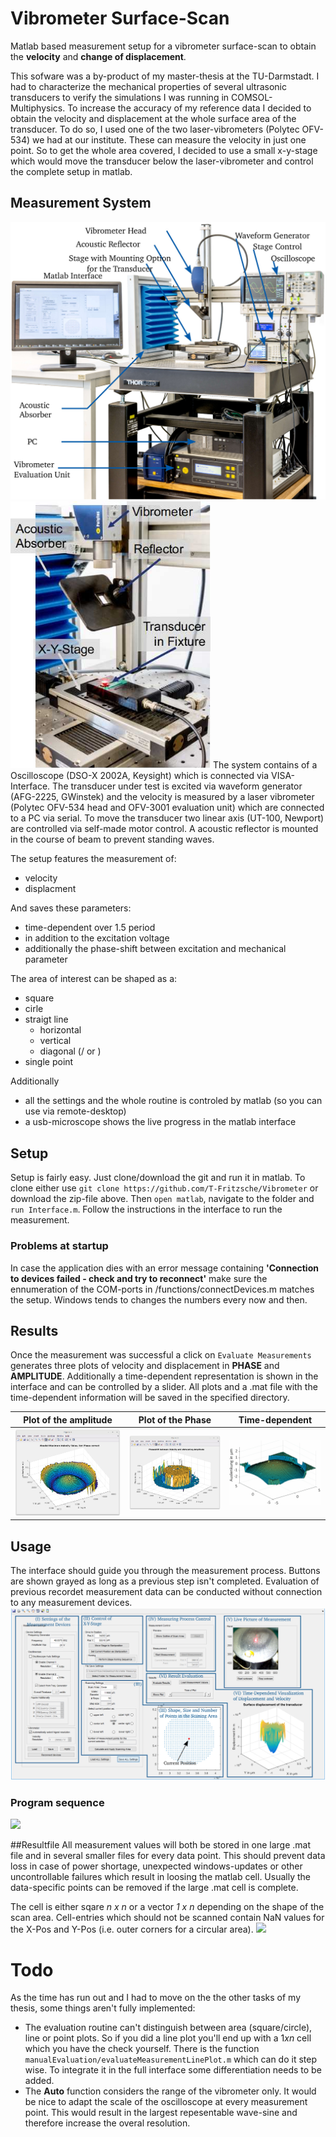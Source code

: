 # Vibrometer Surface-Scan
Matlab based measurement setup for a vibrometer surface-scan to obtain the
**velocity** and **change of displacement**.

This sofware was a by-product of my master-thesis at the TU-Darmstadt. I
had to characterize the mechanical properties of several ultrasonic transducers to verify the simulations I was running in COMSOL-Multiphysics. To increase the accuracy of my reference data I decided to obtain the velocity and displacement at the whole surface area of the transducer. To do so, I used one of the two laser-vibrometers (Polytec OFV-534) we had at our institute. These can measure the velocity in just one point. So to get the whole area covered, I decided to use a small x-y-stage which would move the transducer below the laser-vibrometer and control the complete setup in matlab. 

## Measurement System
<img src="doc/images/mech_setup.jpg" width="560"/> <img src="doc/images/mech_setup_detail.jpg" width="320"/>
The system contains of a Oscilloscope (DSO-X 2002A, Keysight) which is
connected via VISA-Interface. The transducer under test is excited via
waveform generator (AFG-2225, GWinstek) and the velocity is measured by a
laser vibrometer (Polytec OFV-534 head and OFV-3001 evaluation unit) which are
connected to a PC via serial. To move the transducer two linear axis (UT-100,
Newport) are controlled via self-made motor control. A acoustic reflector is
mounted in the course of beam to prevent standing waves.

The setup features the measurement of:
+ velocity
+ displacment

And saves these parameters:
+ time-dependent over 1.5 period
+ in addition to the excitation voltage
+ additionally the phase-shift between excitation and mechanical parameter

The area of interest can be shaped as a:
+ square
+ cirle
+ straigt line
	- horizontal
	- vertical
	- diagonal (/ or \)
+ single point

Additionally
+ all the settings and the whole routine is controled by matlab (so you can
  use via remote-desktop)
+ a usb-microscope shows the live progress in the matlab interface

## Setup
Setup is fairly easy. Just clone/download the git and run it in matlab.
To clone either use ``` git clone https://github.com/T-Fritzsche/Vibrometer ``` or download the zip-file above.
Then ``` open matlab ```, navigate to the folder and ``` run Interface.m```.
Follow the instructions in the interface to run the measurement.

### Problems at startup
In case the application dies with an error message containing **'Connection to devices failed - check and try to reconnect'** make sure the ennumeration of the COM-ports in /functions/connectDevices.m matches the setup. Windows tends to changes the numbers every now and then.

## Results
Once the measurement was successful a click on ```Evaluate Measurements``` generates three plots of velocity and displacement in **PHASE** and **AMPLITUDE**. Additionally a time-dependent representation is shown in the interface and can be controlled by a slider. All plots and a .mat file with the time-dependent information will be saved in the specified directory.

Plot of the amplitude | Plot of the Phase | Time-dependent
:----------------------------:|:-------------------------:|:--------:
![Displacement of movement (amplitude)](doc/images/velo_amplitude.png)|![Displacement of movement (phase)](doc/images/disp_phase.png)|![Displacment (time dependent)](doc/images/displacement.gif)


## Usage
The interface should guide you through the measurement process. Buttons are shown grayed as long as a previous step isn't completed. Evaluation of previous recordet measurement data can be conducted without connection to any measurement devices.
![Interface](doc/images/interface.jpg)
### Program sequence
<img src="http://T-Fritzsche.github.io/Vibrometer/doc/images/measurement-routine.svg" width="600">

##Resultfile
All measurement values will both be stored in one large .mat file and in
several smaller files for every data point. This should prevent data loss in
case of power shortage, unexpected windows-updates or other uncontrollable
failures which result in loosing the matlab cell. Usually the data-specific
points can be removed if the large .mat cell is complete. 

The cell is either sqare *n x n* or a vector *1 x n* depending on the shape of the scan area. Cell-entries which should not be scanned contain NaN values for the X-Pos and Y-Pos (i.e. outer corners for a circular area).
![](http://T-Fritzsche.github.io/Vibrometer/doc/images/datatype-explanation.svg)

# Todo
As the time has run out and I had to move on the the other tasks of my thesis, some things aren't fully implemented:
+ The evaluation routine can't distinguish between area (square/circle), line or point plots. So if you did a line plot you'll end up with a 1*xn* cell which you have the check yourself. There is the function ``` manualEvaluation/evaluateMeasurementLinePlot.m``` which can do it step wise. To integrate it in the full interface some differentiation needs to be added.
+ The **Auto** function considers the range of the vibrometer only. It would be nice to adapt the scale of the oscilloscope at every measurement point. This would result in the largest repesentable wave-sine and therefore increase the overal resolution.



